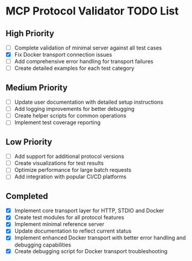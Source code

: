 # MCP Protocol Validator TODO List

## High Priority
- [ ] Complete validation of minimal server against all test cases
- [x] Fix Docker transport connection issues
- [ ] Add comprehensive error handling for transport failures
- [ ] Create detailed examples for each test category

## Medium Priority
- [ ] Update user documentation with detailed setup instructions
- [ ] Add logging improvements for better debugging
- [ ] Create helper scripts for common operations
- [ ] Implement test coverage reporting

## Low Priority
- [ ] Add support for additional protocol versions
- [ ] Create visualizations for test results
- [ ] Optimize performance for large batch requests
- [ ] Add integration with popular CI/CD platforms

## Completed
- [x] Implement core transport layer for HTTP, STDIO and Docker
- [x] Create test modules for all protocol features
- [x] Implement minimal reference server
- [x] Update documentation to reflect current status
- [x] Implement enhanced Docker transport with better error handling and debugging capabilities
- [x] Create debugging script for Docker transport troubleshooting 